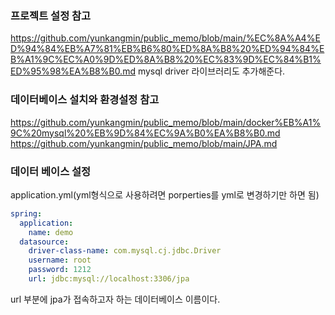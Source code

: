 ### 프로젝트 설정 참고
https://github.com/yunkangmin/public_memo/blob/main/%EC%8A%A4%ED%94%84%EB%A7%81%EB%B6%80%ED%8A%B8%20%ED%94%84%EB%A1%9C%EC%A0%9D%ED%8A%B8%20%EC%83%9D%EC%84%B1%ED%95%98%EA%B8%B0.md
mysql driver 라이브러리도 추가해준다. 


### 데이터베이스 설치와 환경설정 참고 
https://github.com/yunkangmin/public_memo/blob/main/docker%EB%A1%9C%20mysql%20%EB%9D%84%EC%9A%B0%EA%B8%B0.md  
https://github.com/yunkangmin/public_memo/blob/main/JPA.md  

### 데이터 베이스 설정
application.yml(yml형식으로 사용하려면 porperties를 yml로 변경하기만 하면 됨)
```yml
spring:
  application:
    name: demo
  datasource:
    driver-class-name: com.mysql.cj.jdbc.Driver
    username: root
    password: 1212
    url: jdbc:mysql://localhost:3306/jpa
```
url 부분에 jpa가 접속하고자 하는 데이터베이스 이름이다. 


















